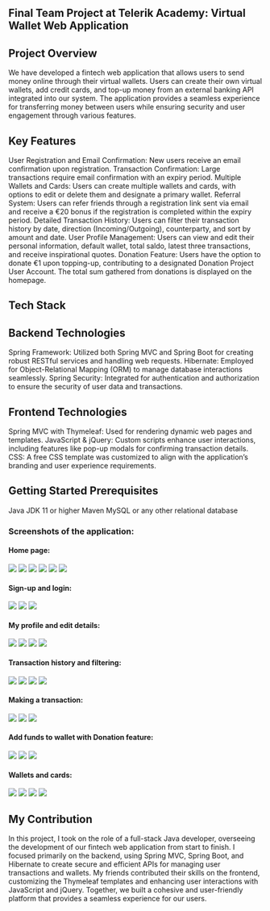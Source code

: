 ## Final Team Project at Telerik Academy: Virtual Wallet Web Application

## Project Overview
We have developed a fintech web application that allows users to send money online through their virtual wallets. Users can create their own virtual wallets, add credit cards, and top-up money from an external banking API integrated into our system. The application provides a seamless experience for transferring money between users while ensuring security and user engagement through various features.

## Key Features
User Registration and Email Confirmation: New users receive an email confirmation upon registration.
Transaction Confirmation: Large transactions require email confirmation with an expiry period.
Multiple Wallets and Cards: Users can create multiple wallets and cards, with options to edit or delete them and designate a primary wallet.
Referral System: Users can refer friends through a registration link sent via email and receive a €20 bonus if the registration is completed within the expiry period.
Detailed Transaction History: Users can filter their transaction history by date, direction (Incoming/Outgoing), counterparty, and sort by amount and date.
User Profile Management: Users can view and edit their personal information, default wallet, total saldo, latest three transactions, and receive inspirational quotes.
Donation Feature: Users have the option to donate €1 upon topping-up, contributing to a designated Donation Project User Account. The total sum gathered from donations is displayed on the homepage.

## Tech Stack

## Backend Technologies
Spring Framework: Utilized both Spring MVC and Spring Boot for creating robust RESTful services and handling web requests.
Hibernate: Employed for Object-Relational Mapping (ORM) to manage database interactions seamlessly.
Spring Security: Integrated for authentication and authorization to ensure the security of user data and transactions.

## Frontend Technologies
Spring MVC with Thymeleaf: Used for rendering dynamic web pages and templates.
JavaScript & jQuery: Custom scripts enhance user interactions, including features like pop-up modals for confirming transaction details.
CSS: A free CSS template was customized to align with the application’s branding and user experience requirements.

## Getting Started Prerequisites
Java JDK 11 or higher
Maven
MySQL or any other relational database

### Screenshots of the application:

#### Home page:
![](application-screenshots/home/1.PNG)
![](application-screenshots/home/2.PNG)
![](application-screenshots/home/3.PNG)
![](application-screenshots/home/4.PNG)
![](application-screenshots/home/5.PNG)
![](application-screenshots/home/6.PNG)

#### Sign-up and login:
![](application-screenshots/signup/1.PNG)
![](application-screenshots/signup/2.PNG)
![](application-screenshots/signup/3.PNG)

#### My profile and edit details:
![](application-screenshots/my-profile/1.PNG)
![](application-screenshots/my-profile/2.PNG)
![](application-screenshots/my-profile/3.PNG)
![](application-screenshots/my-profile/4.PNG)

#### Transaction history and filtering:
![](application-screenshots/transaction-history/1.PNG)
![](application-screenshots/transaction-history/2.PNG)
![](application-screenshots/transaction-history/3.PNG)
![](application-screenshots/transaction/7.PNG)

#### Making a transaction:
![](application-screenshots/transaction/1.PNG)
![](application-screenshots/transaction/2.PNG)
![](application-screenshots/transaction/3.PNG)

#### Add funds to wallet with Donation feature:
![](application-screenshots/transaction/4.PNG)
![](application-screenshots/transaction/5.PNG)
![](application-screenshots/transaction/6.PNG)

#### Wallets and cards:
![](application-screenshots/wallets/2.PNG)
![](application-screenshots/wallets/3.PNG)
![](application-screenshots/wallets/1.PNG)
![](application-screenshots/cards/1.PNG)

## My Contribution
In this project, I took on the role of a full-stack Java developer, overseeing the development of our fintech web application from start to finish. I focused primarily on the backend, using Spring MVC, Spring Boot, and Hibernate to create secure and efficient APIs for managing user transactions and wallets. My friends contributed their skills on the frontend, customizing the Thymeleaf templates and enhancing user interactions with JavaScript and jQuery. Together, we built a cohesive and user-friendly platform that provides a seamless experience for our users.
